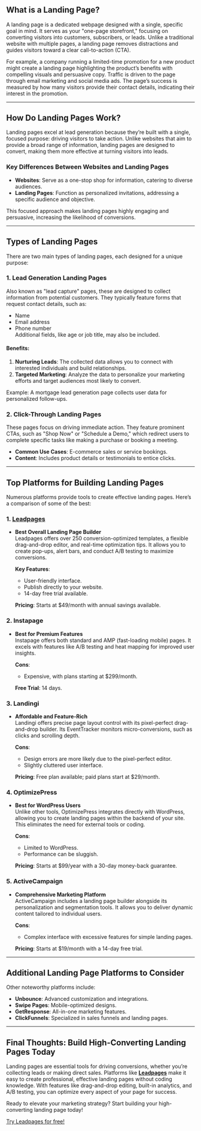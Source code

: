 # <title>Everything You Need to Know About Building Landing Pages That Convert</title>

<article>

## What is a Landing Page?

A landing page is a dedicated webpage designed with a single, specific goal in mind. It serves as your "one-page storefront," focusing on converting visitors into customers, subscribers, or leads. Unlike a traditional website with multiple pages, a landing page removes distractions and guides visitors toward a clear call-to-action (CTA).

For example, a company running a limited-time promotion for a new product might create a landing page highlighting the product’s benefits with compelling visuals and persuasive copy. Traffic is driven to the page through email marketing and social media ads. The page’s success is measured by how many visitors provide their contact details, indicating their interest in the promotion.

---

## How Do Landing Pages Work?

Landing pages excel at lead generation because they’re built with a single, focused purpose: driving visitors to take action. Unlike websites that aim to provide a broad range of information, landing pages are designed to convert, making them more effective at turning visitors into leads.

### Key Differences Between Websites and Landing Pages
- **Websites**: Serve as a one-stop shop for information, catering to diverse audiences.  
- **Landing Pages**: Function as personalized invitations, addressing a specific audience and objective.  

This focused approach makes landing pages highly engaging and persuasive, increasing the likelihood of conversions.

---

## Types of Landing Pages

There are two main types of landing pages, each designed for a unique purpose:

### 1. Lead Generation Landing Pages
Also known as "lead capture" pages, these are designed to collect information from potential customers. They typically feature forms that request contact details, such as:
- Name
- Email address
- Phone number  
Additional fields, like age or job title, may also be included.

#### Benefits:
1. **Nurturing Leads**: The collected data allows you to connect with interested individuals and build relationships.  
2. **Targeted Marketing**: Analyze the data to personalize your marketing efforts and target audiences most likely to convert.

Example: A mortgage lead generation page collects user data for personalized follow-ups.

### 2. Click-Through Landing Pages
These pages focus on driving immediate action. They feature prominent CTAs, such as "Shop Now" or "Schedule a Demo," which redirect users to complete specific tasks like making a purchase or booking a meeting.

- **Common Use Cases**: E-commerce sales or service bookings.
- **Content**: Includes product details or testimonials to entice clicks.

---

## Top Platforms for Building Landing Pages

Numerous platforms provide tools to create effective landing pages. Here’s a comparison of some of the best:

### 1. [Leadpages](https://bit.ly/LEadPages)
- **Best Overall Landing Page Builder**  
  Leadpages offers over 250 conversion-optimized templates, a flexible drag-and-drop editor, and real-time optimization tips. It allows you to create pop-ups, alert bars, and conduct A/B testing to maximize conversions.

  **Key Features**:
  - User-friendly interface.
  - Publish directly to your website.
  - 14-day free trial available.  

  **Pricing**: Starts at $49/month with annual savings available.

### 2. Instapage
- **Best for Premium Features**  
  Instapage offers both standard and AMP (fast-loading mobile) pages. It excels with features like A/B testing and heat mapping for improved user insights.

  **Cons**:
  - Expensive, with plans starting at $299/month.

  **Free Trial**: 14 days.

### 3. Landingi
- **Affordable and Feature-Rich**  
  Landingi offers precise page layout control with its pixel-perfect drag-and-drop builder. Its EventTracker monitors micro-conversions, such as clicks and scrolling depth.

  **Cons**:
  - Design errors are more likely due to the pixel-perfect editor.
  - Slightly cluttered user interface.

  **Pricing**: Free plan available; paid plans start at $29/month.

### 4. OptimizePress
- **Best for WordPress Users**  
  Unlike other tools, OptimizePress integrates directly with WordPress, allowing you to create landing pages within the backend of your site. This eliminates the need for external tools or coding.

  **Cons**:
  - Limited to WordPress.
  - Performance can be sluggish.

  **Pricing**: Starts at $99/year with a 30-day money-back guarantee.

### 5. ActiveCampaign
- **Comprehensive Marketing Platform**  
  ActiveCampaign includes a landing page builder alongside its personalization and segmentation tools. It allows you to deliver dynamic content tailored to individual users.

  **Cons**:
  - Complex interface with excessive features for simple landing pages.

  **Pricing**: Starts at $19/month with a 14-day free trial.

---

## Additional Landing Page Platforms to Consider

Other noteworthy platforms include:
- **Unbounce**: Advanced customization and integrations.  
- **Swipe Pages**: Mobile-optimized designs.  
- **GetResponse**: All-in-one marketing features.  
- **ClickFunnels**: Specialized in sales funnels and landing pages.

---

## Final Thoughts: Build High-Converting Landing Pages Today

Landing pages are essential tools for driving conversions, whether you’re collecting leads or making direct sales. Platforms like **[Leadpages](https://bit.ly/LEadPages)** make it easy to create professional, effective landing pages without coding knowledge. With features like drag-and-drop editing, built-in analytics, and A/B testing, you can optimize every aspect of your page for success.

Ready to elevate your marketing strategy? Start building your high-converting landing page today!

[Try Leadpages for free!](https://bit.ly/LEadPages)

</article>
